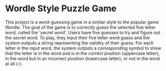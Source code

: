 # Wordle Style Puzzle Game
This project is a word-guessing game in a similar style to the popular game Wordle. 
The goal of the game is to correctly guess the selected five letter word, called the 'secret word'. Users have five guesses to 
try and figure out the secret word. To play, they input their five letter word guess and the system outputs a string representing
the validity of their guess. For each letter in the input word, the system outputs a corresponding symbol to show that the letter 
is in the word and is in the correct position (uppercase letter), in the word but in an incorrect position (lowercase letter), or 
not in the word at all (-). 
